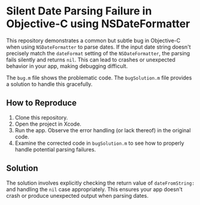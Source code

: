 # Silent Date Parsing Failure in Objective-C using NSDateFormatter

This repository demonstrates a common but subtle bug in Objective-C when using `NSDateFormatter` to parse dates.  If the input date string doesn't precisely match the `dateFormat` setting of the `NSDateFormatter`, the parsing fails silently and returns `nil`. This can lead to crashes or unexpected behavior in your app, making debugging difficult.

The `bug.m` file shows the problematic code.  The `bugSolution.m` file provides a solution to handle this gracefully.

## How to Reproduce

1. Clone this repository.
2. Open the project in Xcode.
3. Run the app. Observe the error handling (or lack thereof) in the original code.
4. Examine the corrected code in `bugSolution.m` to see how to properly handle potential parsing failures.

## Solution

The solution involves explicitly checking the return value of `dateFromString:` and handling the `nil` case appropriately.  This ensures your app doesn't crash or produce unexpected output when parsing dates.